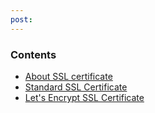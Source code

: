 ```yaml
---
post: 
---
```


### Contents

*   [About SSL certificate](#about)
*   [Standard SSL Certificate](#standard-ssl)
*   [Let's Encrypt SSL Certificate](#letsencrypt-ssl)

